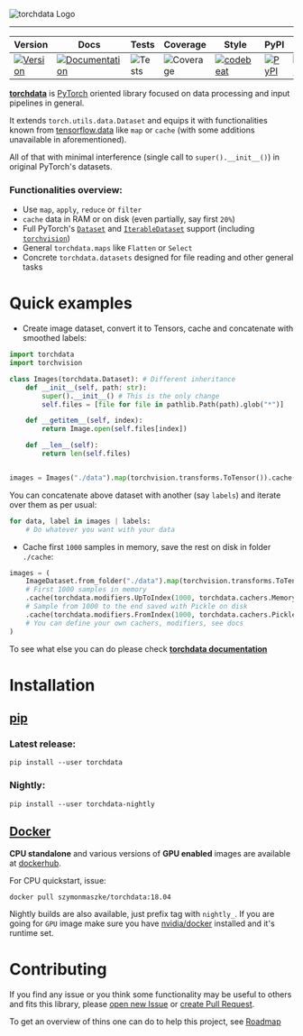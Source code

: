 ![torchdata Logo](https://github.com/szymonmaszke/torchdata/blob/master/assets/banner.png)

--------------------------------------------------------------------------------

| Version | Docs | Tests | Coverage | Style | PyPI | Python | PyTorch | Docker | Roadmap |
|---------|------|-------|----------|-------|------|--------|---------|--------|---------|
| [![Version](https://img.shields.io/static/v1?label=&message=0.1.1&color=377EF0&style=for-the-badge)](https://github.com/szymonmaszke/torchdata/releases) | [![Documentation](https://img.shields.io/static/v1?label=&message=docs&color=EE4C2C&style=for-the-badge)](https://szymonmaszke.github.io/torchdata/)  | ![Tests](https://github.com/szymonmaszke/torchdata/workflows/test/badge.svg) | ![Coverage](https://img.shields.io/codecov/c/github/szymonmaszke/torchdata?label=%20&logo=codecov&style=for-the-badge) | [![codebeat](https://img.shields.io/static/v1?label=&message=CB&color=27A8E0&style=for-the-badge)](https://codebeat.co/projects/github-com-szymonmaszke-torchdata-master) | [![PyPI](https://img.shields.io/static/v1?label=&message=PyPI&color=377EF0&style=for-the-badge)](https://pypi.org/project/torchdata/) | [![Python](https://img.shields.io/static/v1?label=&message=3.7&color=377EF0&style=for-the-badge&logo=python&logoColor=F8C63D)](https://www.python.org/) | [![PyTorch](https://img.shields.io/static/v1?label=&message=1.2.0&color=EE4C2C&style=for-the-badge)](https://pytorch.org/) | [![Docker](https://img.shields.io/static/v1?label=&message=docker&color=309cef&style=for-the-badge)](https://cloud.docker.com/u/szymonmaszke/repository/docker/szymonmaszke/torchdata) | [![Roadmap](https://img.shields.io/static/v1?label=&message=roadmap&color=009688&style=for-the-badge)](https://github.com/szymonmaszke/torchdata/blob/master/ROADMAP.md) |

[__torchdata__](https://szymonmaszke.github.io/torchdata/) is [PyTorch](https://pytorch.org/) oriented library focused on data processing and input pipelines in general.

It extends `torch.utils.data.Dataset` and equips it with
functionalities known from [tensorflow.data](https://www.tensorflow.org/api_docs/python/tf/data/Dataset)
like `map` or `cache` (with some additions unavailable in aforementioned).

All of that with minimal interference (single call to `super().__init__()`) in original
PyTorch's datasets.

### Functionalities overview:

* Use `map`, `apply`, `reduce` or `filter`
* `cache` data in RAM or on disk (even partially, say first `20%`)
* Full PyTorch's [`Dataset`](https://pytorch.org/docs/stable/data.html#torch.utils.data.Dataset) and [`IterableDataset`](https://pytorch.org/docs/stable/data.html#torch.utils.data.IterableDataset>) support (including [`torchvision`](https://pytorch.org/docs/stable/torchvision/index.html))
* General `torchdata.maps` like `Flatten` or `Select`
* Concrete `torchdata.datasets` designed for file reading and other general tasks


# Quick examples

- Create image dataset, convert it to Tensors, cache and concatenate with smoothed labels:

```python
import torchdata
import torchvision

class Images(torchdata.Dataset): # Different inheritance
    def __init__(self, path: str):
        super().__init__() # This is the only change
        self.files = [file for file in pathlib.Path(path).glob("*")]

    def __getitem__(self, index):
        return Image.open(self.files[index])

    def __len__(self):
        return len(self.files)


images = Images("./data").map(torchvision.transforms.ToTensor()).cache()
```

You can concatenate above dataset with another (say `labels`) and iterate over them as per usual:

```python
for data, label in images | labels:
    # Do whatever you want with your data
```

- Cache first `1000` samples in memory, save the rest on disk in folder `./cache`:

```python
images = (
    ImageDataset.from_folder("./data").map(torchvision.transforms.ToTensor())
    # First 1000 samples in memory
    .cache(torchdata.modifiers.UpToIndex(1000, torchdata.cachers.Memory()))
    # Sample from 1000 to the end saved with Pickle on disk
    .cache(torchdata.modifiers.FromIndex(1000, torchdata.cachers.Pickle("./cache")))
    # You can define your own cachers, modifiers, see docs
)
```
To see what else you can do please check [**torchdata documentation**](https://szymonmaszke.github.io/torchdata/)

# Installation

## [pip](<https://pypi.org/project/torchdata/>)

### Latest release:

```shell
pip install --user torchdata
```

### Nightly:

```shell
pip install --user torchdata-nightly
```

## [Docker](https://cloud.docker.com/repository/docker/szymonmaszke/torchdata)

__CPU standalone__ and various versions of __GPU enabled__ images are available
at [dockerhub](https://cloud.docker.com/repository/docker/szymonmaszke/torchdata).

For CPU quickstart, issue:

```shell  
docker pull szymonmaszke/torchdata:18.04
```

Nightly builds are also available, just prefix tag with `nightly_`. If you are going for `GPU` image make sure you have
[nvidia/docker](https://github.com/NVIDIA/nvidia-docker) installed and it's runtime set.

# Contributing

If you find any issue or you think some functionality may be useful to others and fits this library, please [open new Issue](https://help.github.com/en/articles/creating-an-issue) or [create Pull Request](https://help.github.com/en/articles/creating-a-pull-request-from-a-fork).

To get an overview of thins one can do to help this project, see [Roadmap](https://github.com/szymonmaszke/torchdata/blob/master/ROADMAP.md)
